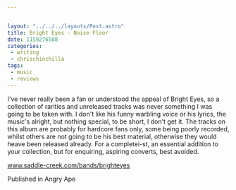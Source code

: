 ```yaml
---


layout: "../../../layouts/Post.astro"
title: Bright Eyes - Noise Floor
date: 1159276588
categories:
 - writing
 - chrischinchilla
tags: 
 - music 
 - reviews
---
```


I've never really been a fan or understood the appeal of Bright Eyes, so a collection of rarities and unreleased tracks was never something I was going to be taken with. I don't like his funny warbling voice or his lyrics, the music's alright, but nothing special, to be short, I don't get it. The tracks on this album are probably for hardcore fans only, some being poorly recorded, whilst others are not going to be his best material, otherwise they would heave been released already. For a completei-st, an essential addition to your collection, but for enquiring, aspiring converts, best avoided.

<a href="https://www.saddle-creek.com/bands/brighteyes" target="_blank">www.saddle-creek.com/bands/brighteyes</a>

Published in Angry Ape

